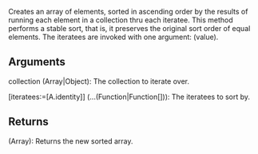 Creates an array of elements, sorted in ascending order by the results of running each element in a collection thru each iteratee. This method performs a stable sort, that is, it preserves the original sort order of equal elements. The iteratees are invoked with one argument: (value).


## Arguments
collection (Array|Object): The collection to iterate over.

[iteratees:=[A.identity]] (...(Function|Function[])): The iteratees to sort by.


## Returns
(Array): Returns the new sorted array.
